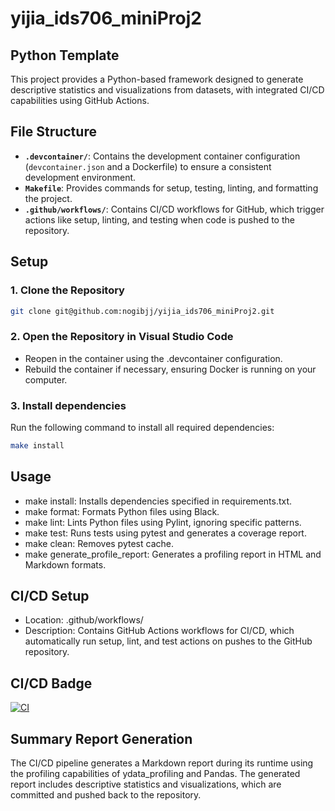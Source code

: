 # yijia_ids706_miniProj2

## Python Template

This project provides a Python-based framework designed to generate descriptive statistics and visualizations from datasets, with integrated CI/CD capabilities using GitHub Actions.


## File Structure

- **`.devcontainer/`**: Contains the development container configuration (`devcontainer.json` and a Dockerfile) to ensure a consistent development environment.
- **`Makefile`**: Provides commands for setup, testing, linting, and formatting the project.
- **`.github/workflows/`**: Contains CI/CD workflows for GitHub, which trigger actions like setup, linting, and testing when code is pushed to the repository.

## Setup

### 1. Clone the Repository

```bash
git clone git@github.com:nogibjj/yijia_ids706_miniProj2.git
```

### 2. Open the Repository in Visual Studio Code

- Reopen in the container using the .devcontainer configuration.
- Rebuild the container if necessary, ensuring Docker is running on your computer.

### 3. Install dependencies
Run the following command to install all required dependencies:

```bash
make install
```

## Usage
- make install: Installs dependencies specified in requirements.txt.
- make format: Formats Python files using Black.
- make lint: Lints Python files using Pylint, ignoring specific patterns.
- make test: Runs tests using pytest and generates a coverage report.
- make clean: Removes pytest cache.
- make generate_profile_report: Generates a profiling report in HTML and Markdown formats.

## CI/CD Setup
- Location: .github/workflows/
- Description: Contains GitHub Actions workflows for CI/CD, which automatically run setup, lint, and test actions on pushes to the GitHub repository.

## CI/CD Badge
[![CI](https://github.com/nogibjj/yijia_ids706_miniProj2/actions/workflows/hello.yml/badge.svg)](https://github.com/nogibjj/yijia_ids706_miniProj2/actions/workflows/hello.yml)

## Summary Report Generation
The CI/CD pipeline generates a Markdown report during its runtime using the profiling capabilities of ydata_profiling and Pandas. The generated report includes descriptive statistics and visualizations, which are committed and pushed back to the repository.
